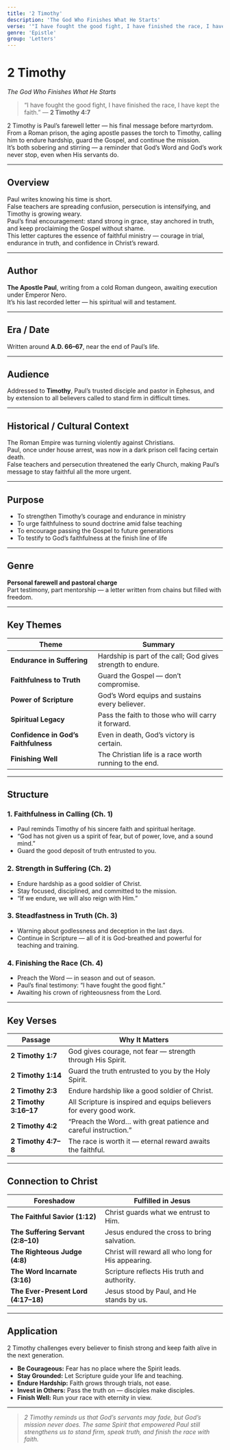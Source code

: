 ```yaml
---
title: '2 Timothy'
description: 'The God Who Finishes What He Starts'
verse: '"I have fought the good fight, I have finished the race, I have kept the faith." — 2 Timothy 4:7'
genre: 'Epistle'
group: 'Letters'
---
```


# 2 Timothy  
*The God Who Finishes What He Starts*

> “I have fought the good fight, I have finished the race, I have kept the faith.” — **2 Timothy 4:7**

2 Timothy is Paul’s farewell letter — his final message before martyrdom.  
From a Roman prison, the aging apostle passes the torch to Timothy, calling him to endure hardship, guard the Gospel, and continue the mission.  
It’s both sobering and stirring — a reminder that God’s Word and God’s work never stop, even when His servants do.

---

## Overview  
Paul writes knowing his time is short.  
False teachers are spreading confusion, persecution is intensifying, and Timothy is growing weary.  
Paul’s final encouragement: stand strong in grace, stay anchored in truth, and keep proclaiming the Gospel without shame.  
This letter captures the essence of faithful ministry — courage in trial, endurance in truth, and confidence in Christ’s reward.

---

## Author  
**The Apostle Paul**, writing from a cold Roman dungeon, awaiting execution under Emperor Nero.  
It’s his last recorded letter — his spiritual will and testament.

---

## Era / Date  
Written around **A.D. 66–67**, near the end of Paul’s life.

---

## Audience  
Addressed to **Timothy**, Paul’s trusted disciple and pastor in Ephesus, and by extension to all believers called to stand firm in difficult times.

---

## Historical / Cultural Context  
The Roman Empire was turning violently against Christians.  
Paul, once under house arrest, was now in a dark prison cell facing certain death.  
False teachers and persecution threatened the early Church, making Paul’s message to stay faithful all the more urgent.

---

## Purpose  
- To strengthen Timothy’s courage and endurance in ministry  
- To urge faithfulness to sound doctrine amid false teaching  
- To encourage passing the Gospel to future generations  
- To testify to God’s faithfulness at the finish line of life  

---

## Genre  
**Personal farewell and pastoral charge**  
Part testimony, part mentorship — a letter written from chains but filled with freedom.

---

## Key Themes  

| Theme | Summary |
|-------|----------|
| **Endurance in Suffering** | Hardship is part of the call; God gives strength to endure. |
| **Faithfulness to Truth** | Guard the Gospel — don’t compromise. |
| **Power of Scripture** | God’s Word equips and sustains every believer. |
| **Spiritual Legacy** | Pass the faith to those who will carry it forward. |
| **Confidence in God’s Faithfulness** | Even in death, God’s victory is certain. |
| **Finishing Well** | The Christian life is a race worth running to the end. |

---

## Structure  

### 1. Faithfulness in Calling (Ch. 1)
- Paul reminds Timothy of his sincere faith and spiritual heritage.  
- “God has not given us a spirit of fear, but of power, love, and a sound mind.”  
- Guard the good deposit of truth entrusted to you.  

### 2. Strength in Suffering (Ch. 2)
- Endure hardship as a good soldier of Christ.  
- Stay focused, disciplined, and committed to the mission.  
- “If we endure, we will also reign with Him.”  

### 3. Steadfastness in Truth (Ch. 3)
- Warning about godlessness and deception in the last days.  
- Continue in Scripture — all of it is God-breathed and powerful for teaching and training.  

### 4. Finishing the Race (Ch. 4)
- Preach the Word — in season and out of season.  
- Paul’s final testimony: “I have fought the good fight.”  
- Awaiting his crown of righteousness from the Lord.  

---

## Key Verses  

| Passage | Why It Matters |
|----------|----------------|
| **2 Timothy 1:7** | God gives courage, not fear — strength through His Spirit. |
| **2 Timothy 1:14** | Guard the truth entrusted to you by the Holy Spirit. |
| **2 Timothy 2:3** | Endure hardship like a good soldier of Christ. |
| **2 Timothy 3:16–17** | All Scripture is inspired and equips believers for every good work. |
| **2 Timothy 4:2** | “Preach the Word… with great patience and careful instruction.” |
| **2 Timothy 4:7–8** | The race is worth it — eternal reward awaits the faithful. |

---

## Connection to Christ  

| Foreshadow | Fulfilled in Jesus |
|-------------|-------------------|
| **The Faithful Savior (1:12)** | Christ guards what we entrust to Him. |
| **The Suffering Servant (2:8–10)** | Jesus endured the cross to bring salvation. |
| **The Righteous Judge (4:8)** | Christ will reward all who long for His appearing. |
| **The Word Incarnate (3:16)** | Scripture reflects His truth and authority. |
| **The Ever-Present Lord (4:17–18)** | Jesus stood by Paul, and He stands by us. |

---

## Application  
2 Timothy challenges every believer to finish strong and keep faith alive in the next generation.  
- **Be Courageous:** Fear has no place where the Spirit leads.  
- **Stay Grounded:** Let Scripture guide your life and teaching.  
- **Endure Hardship:** Faith grows through trials, not ease.  
- **Invest in Others:** Pass the truth on — disciples make disciples.  
- **Finish Well:** Run your race with eternity in view.  

---

> *2 Timothy reminds us that God’s servants may fade, but God’s mission never does. The same Spirit that empowered Paul still strengthens us to stand firm, speak truth, and finish the race with faith.*
